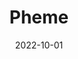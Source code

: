 ---
title: "Pheme"
externalUrl: "https://github.com/tomasff/pheme"
date: 2022-10-01
summary: "🗣️ A gRPC-based (over-engineered) application to share data among peers (nodes) using a Gossip protocol (WIP)"
showReadingTime: false
_build:
  render: "never"
---